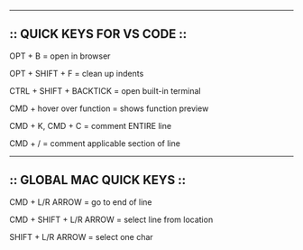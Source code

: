 ----------------------------
:: QUICK KEYS FOR VS CODE ::
----------------------------

OPT + B = open in browser

OPT + SHIFT + F = clean up indents

CTRL + SHIFT + BACKTICK = open built-in terminal

CMD + hover over function = shows function preview

CMD + K, CMD + C = comment ENTIRE line

CMD + / = comment applicable section of line

----------------------------
:: GLOBAL MAC QUICK KEYS ::
----------------------------

CMD + L/R ARROW = go to end of line

CMD + SHIFT + L/R ARROW = select line from location

SHIFT + L/R ARROW = select one char